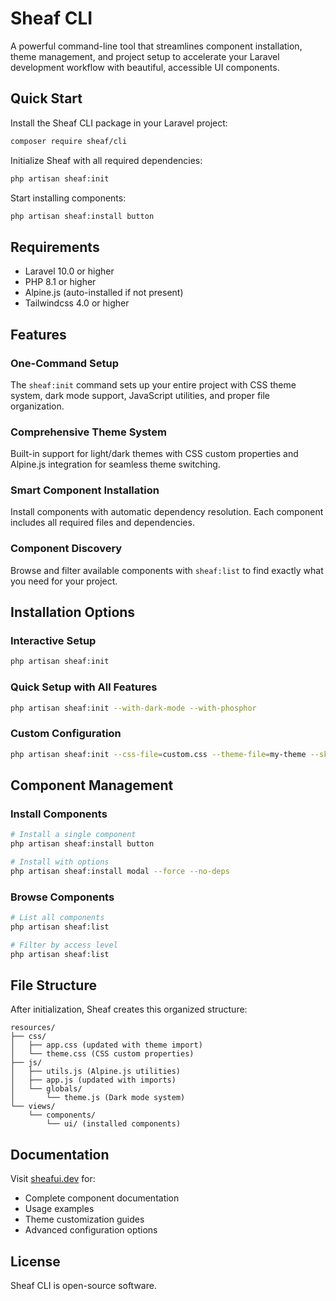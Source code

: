 # Sheaf CLI

A powerful command-line tool that streamlines component installation, theme management, and project setup to accelerate your Laravel development workflow with beautiful, accessible UI components.

## Quick Start

Install the Sheaf CLI package in your Laravel project:

```bash
composer require sheaf/cli
```

Initialize Sheaf with all required dependencies:

```bash
php artisan sheaf:init
```

Start installing components:

```bash
php artisan sheaf:install button
```

## Requirements

- Laravel 10.0 or higher
- PHP 8.1 or higher
- Alpine.js (auto-installed if not present)
- Tailwindcss 4.0 or higher

## Features

### One-Command Setup
The `sheaf:init` command sets up your entire project with CSS theme system, dark mode support, JavaScript utilities, and proper file organization.

### Comprehensive Theme System
Built-in support for light/dark themes with CSS custom properties and Alpine.js integration for seamless theme switching.

### Smart Component Installation
Install components with automatic dependency resolution. Each component includes all required files and dependencies.

### Component Discovery
Browse and filter available components with `sheaf:list` to find exactly what you need for your project.

## Installation Options

### Interactive Setup
```bash
php artisan sheaf:init
```

### Quick Setup with All Features
```bash
php artisan sheaf:init --with-dark-mode --with-phosphor
```

### Custom Configuration
```bash
php artisan sheaf:init --css-file=custom.css --theme-file=my-theme --skip-prompts
```

## Component Management

### Install Components
```bash
# Install a single component
php artisan sheaf:install button

# Install with options
php artisan sheaf:install modal --force --no-deps
```

### Browse Components
```bash
# List all components
php artisan sheaf:list

# Filter by access level
php artisan sheaf:list
```

## File Structure

After initialization, Sheaf creates this organized structure:

```
resources/
├── css/
│   ├── app.css (updated with theme import)
│   └── theme.css (CSS custom properties)
├── js/
│   ├── utils.js (Alpine.js utilities)
│   ├── app.js (updated with imports)
│   └── globals/
│       └── theme.js (Dark mode system)
└── views/
    └── components/
        └── ui/ (installed components)
```

## Documentation

Visit [sheafui.dev](https://sheafui.dev) for:
- Complete component documentation
- Usage examples
- Theme customization guides
- Advanced configuration options

## License

Sheaf CLI is open-source software.
